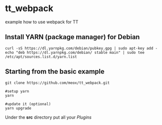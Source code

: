# tt_webpack
example how to use webpack for TT

## Install YARN (package manager) for Debian

```
curl -sS https://dl.yarnpkg.com/debian/pubkey.gpg | sudo apt-key add -
echo "deb https://dl.yarnpkg.com/debian/ stable main" | sudo tee /etc/apt/sources.list.d/yarn.list
```

## Starting from the basic example

```
git clone https://github.com/meox/tt_webpack.git

#setup yarn
yarn

#update it (optional)
yarn upgrade
```
Under the **src** directory put all your *Plugins*
